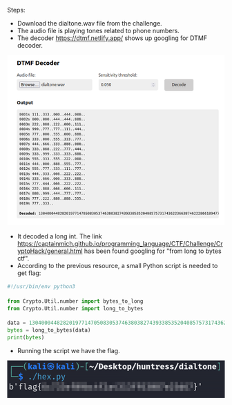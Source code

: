 Steps:
- Download the dialtone.wav file from the challenge.
- The audio file is playing tones related to phone numbers.
- The decoder https://dtmf.netlify.app/ shows up googling for DTMF decoder.

![Alt text](image.png)

- It decoded a long int. The link https://captainmich.github.io/programming_language/CTF/Challenge/CryptoHack/general.html has been found googling for "from long to bytes ctf".
- According to the previous resource, a small Python script is needed to get flag:
```python
#!/usr/bin/env python3

from Crypto.Util.number import bytes_to_long
from Crypto.Util.number import long_to_bytes

data = 13040004482820197714705083053746380382743933853520408575731743622366387462228661894777288573
bytes = long_to_bytes(data)
print(bytes)
```
- Running the script we have the flag.

![Alt text](image-1.png)
